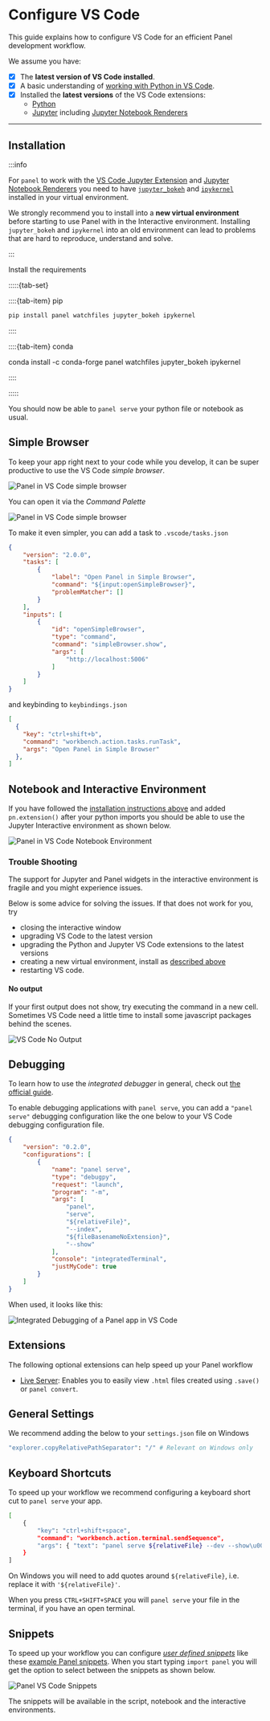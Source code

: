 # Configure VS Code

This guide explains how to configure VS Code for an efficient Panel development workflow.

We assume you have:

- [x] The **latest version of VS Code installed**.
- [x] A basic understanding of [working with Python in VS Code](https://code.visualstudio.com/docs/python/python-tutorial).
- [x] Installed the **latest versions** of the VS Code extensions:
  - [Python](https://github.com/Microsoft/vscode-python)
  - [Jupyter](https://marketplace.visualstudio.com/items?itemName=ms-toolsai.jupyter) including [Jupyter Notebook Renderers](https://marketplace.visualstudio.com/items?itemName=ms-toolsai.jupyter-renderers)

---

## Installation

:::info

For `panel` to work with the [VS Code Jupyter Extension](https://marketplace.visualstudio.com/items?itemName=ms-toolsai.jupyter) and [Jupyter Notebook Renderers](https://marketplace.visualstudio.com/items?itemName=ms-toolsai.jupyter-renderers)
you need to have [`jupyter_bokeh`](https://github.com/bokeh/jupyter_bokeh) and [`ipykernel`](https://github.com/ipython/ipykernel) installed in your virtual environment.

We strongly recommend you to install into a **new virtual environment** before starting to use Panel with in the Interactive environment. Installing `jupyter_bokeh` and `ipykernel` into an old environment can lead to problems that are hard to reproduce, understand and solve.

:::

Install the requirements

:::::{tab-set}

::::{tab-item} pip

```bash
pip install panel watchfiles jupyter_bokeh ipykernel
```

::::

::::{tab-item} conda

conda install -c conda-forge panel watchfiles jupyter_bokeh ipykernel

::::

:::::

You should now be able to `panel serve` your python file or notebook as usual.

## Simple Browser

To keep your app right next to your code while you develop, it can be super productive to use the VS Code *simple browser*.

![Panel in VS Code simple browser](../../_static/images/vs_code_simple-browser.png)

You can open it via the *Command Palette*

![Panel in VS Code simple browser](../../_static/images/vs_code_simple-browser_command_palette.png)

To make it even simpler, you can add a task to `.vscode/tasks.json`

```json
{
    "version": "2.0.0",
    "tasks": [
        {
            "label": "Open Panel in Simple Browser",
            "command": "${input:openSimpleBrowser}",
            "problemMatcher": []
        }
    ],
    "inputs": [
        {
            "id": "openSimpleBrowser",
            "type": "command",
            "command": "simpleBrowser.show",
            "args": [
                "http://localhost:5006"
            ]
        }
    ]
}
```

and keybinding to `keybindings.json`

```json
[
  {
    "key": "ctrl+shift+b",
    "command": "workbench.action.tasks.runTask",
    "args": "Open Panel in Simple Browser"
  },
]
```

## Notebook and Interactive Environment

If you have followed the [installation instructions above](#installation) and added `pn.extension()` after your python imports you should be able to use the Jupyter Interactive environment as shown below.

![Panel in VS Code Notebook Environment](../../_static/images/vscode-notebook.png)

### Trouble Shooting

The support for Jupyter and Panel widgets in the interactive environment is fragile and you might experience issues.

Below is some advice for solving the issues. If that does not work for you, try

- closing the interactive window
- upgrading VS Code to the latest version
- upgrading the Python and Jupyter VS Code extensions to the latest versions
- creating a new virtual environment, install as [described above](#installation)
- restarting VS code.

#### No output

If your first output does not show, try executing the command in a new cell. Sometimes VS Code need a little time to install some javascript packages behind the scenes.

![VS Code No Output](../../_static/images/vscode-no-output-try-again.png)

## Debugging

To learn how to use the *integrated debugger* in general, check out [the official guide](https://code.visualstudio.com/docs/editor/debugging).

To enable debugging applications with `panel serve`, you can add a `"panel serve"` debugging configuration like the one below to your VS Code debugging configuration file.

```json
{
    "version": "0.2.0",
    "configurations": [
        {
            "name": "panel serve",
            "type": "debugpy",
            "request": "launch",
            "program": "-m",
            "args": [
                "panel",
                "serve",
                "${relativeFile}",
                "--index",
                "${fileBasenameNoExtension}",
                "--show"
            ],
            "console": "integratedTerminal",
            "justMyCode": true
        }
    ]
}
```

When used, it looks like this:

![Integrated Debugging of a Panel app in VS Code](../../_static/images/vscode-integrated-debugging.png)

## Extensions

The following optional extensions can help speed up your Panel workflow

- [Live Server](https://github.com/ritwickdey/vscode-live-server-plus-plus): Enables you to easily view `.html` files created using `.save()` or `panel convert`.

## General Settings

We recommend adding the below to your `settings.json` file on Windows

```bash
"explorer.copyRelativePathSeparator": "/" # Relevant on Windows only
```

## Keyboard Shortcuts

To speed up your workflow we recommend configuring a keyboard short cut to `panel serve` your app.

```bash
[
    {
        "key": "ctrl+shift+space",
        "command": "workbench.action.terminal.sendSequence",
        "args": { "text": "panel serve ${relativeFile} --dev --show\u000D" }
    }
]
```

On Windows you will need to add quotes around `${relativeFile}`, i.e. replace it with `'${relativeFile}'`.

When you press `CTRL+SHIFT+SPACE` you will `panel serve` your file in the terminal, if you have an open terminal.

## Snippets

To speed up your workflow you can configure [*user defined snippets*](https://code.visualstudio.com/docs/editor/userdefinedsnippets) like these [example Panel snippets](../../_static/json/vscode-snippets-python.json). When you start typing `import panel` you will get the option to select between the snippets as shown below.

![Panel VS Code Snippets](../../_static/images/vscode-snippets-python.png)

The snippets will be available in the script, notebook and the interactive environments.
